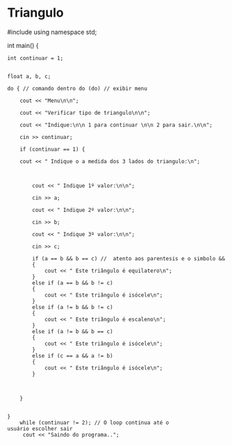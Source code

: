 # Triangulo

#include<iostream>
using namespace std;



int main() {

	int continuar = 1;


	float a, b, c;

	do { // comando dentro do (do) // exibir menu

		cout << "Menu\n\n";

		cout << "Verificar tipo de triangulo\n\n";

		cout << "Indique:\n\n 1 para continuar \n\n 2 para sair.\n\n";

		cin >> continuar;

		if (continuar == 1) {

		cout << " Indique o a medida dos 3 lados do triangulo:\n";

		

			cout << " Indique 1º valor:\n\n";

			cin >> a;

			cout << " Indique 2º valor:\n\n";

			cin >> b;

			cout << " Indique 3º valor:\n\n";

			cin >> c;

			if (a == b && b == c) //  atento aos parentesis e o simbolo && 
			{
				cout << " Este triângulo é equilatero\n";
			}
			else if (a == b && b != c)
			{
				cout << " Este triângulo é isócele\n";
			}
			else if (a != b && b != c)
			{
				cout << " Este triângulo é escaleno\n";
			}
			else if (a != b && b == c)
			{
				cout << " Este triângulo é isócele\n";
			}
			else if (c == a && a != b)
			{
				cout << " Este triângulo é isócele\n";
			}

			

		}

		
	}
		while (continuar != 2); // O loop continua até o usuário escolher sair
	     cout << "Saindo do programa..";
